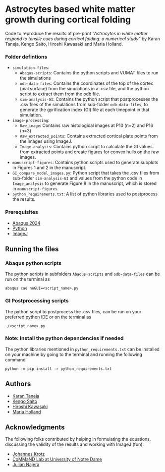 # Astrocytes based white matter growth during cortical folding

Code to reproduce the results of pre-print *"Astrocytes in white matter respond to tensile cues during cortical folding: a numerical study"* by Karan Taneja, Kengo Saito, Hiroshi Kawasaki and Maria Holland.

### Folder defintions
- `simulation-files`:  
  - `Abaqus-scripts`: Contains the python scripts and VUMAT files to run the simulations
  - `odb-data-files`: Contains the coordinates of the top of the cortex (pial surface) from the simulations in a .csv file, and the python script to extract them from the odb file.
  - `sim-analysis-GI`: Contains the python script that postprocesses the .csv files of the simulations from sub-folder `odb-data-files`, to generate the gyrification index (GI) file at each timepoint in that simulation.
- `image-processing`:
  - `Raw_image`: Contains raw histological images at P10 (n=2) and P16 (n=3)
  - `Raw_extracted_points`: Contains extracted cortical plate points from the images using ImageJ.
  - `Image_analysis`: Contains python script to calculate the GI values from extracted points and create figures for convex hulls on the raw images.
- `manuscript-figures`: Contains python scripts used to generate subplots in Figures 1 and 2 in the manuscript.
 - `GI_compare_model_images.py`: Python script that takes the .csv files from sub-folder `sim-analysis-GI` and values from the python code in `Image_analysis` to generate Figure 8 in the manuscript, which is stored in `manuscript-figures`. 
 - `python_requirements.txt`: A list of python libraries used to postprocess the results.




### Prerequisites

- [Abaqus 2024](https://www.3ds.com/products/simulia/abaqus)
- [Python](https://www.anaconda.com/download)
- [ImageJ](https://imagej.net/ij/)



## Running the files

### Abaqus python scripts

The python scripts in subfolders `Abaqus-scripts` and `odb-data-files` can be run on the terminal as 

    abaqus cae noGUI=<script_name>.py

### GI Postprocessing scripts

The python script to postprocess the .csv files, can be run on your preferred python IDE or on the terminal as

    ./<script_name>.py 


### Note: Install the python dependencies if needed

The python libraries mentioned in `python_requirements.txt` can be installed on your machine by going to the terminal and running the following command

    python -m pip install -r python_requirements.txt


## Authors

  - [Karan Taneja](https://scholar.google.com/citations?hl=en&user=j2vT-84AAAAJ)
  - [Kengo Saito](https://scholar.google.com/citations?hl=en&user=PL0U1YQAAAAJ)
  - [Hiroshi Kawasaki](https://scholar.google.com/citations?hl=en&user=mJ4WHW0AAAAJ)
  - [Maria Holland](https://scholar.google.com/citations?hl=en&user=dUTauN0AAAAJ&view_op=list_works&sortby=pubdate)

  
## Acknowledgments
The following folks contributed by helping in formulating the equations, discussing the validity of the results and working with ImageJ (fun).  
  - [Johannes Krotz](https://johanneskrotz.org/) 
  - [CoMMaND Lab at University of Notre Dame](https://commandlab.nd.edu/people/)
  - [Julian Najera](https://timelab.nd.edu/people/)

